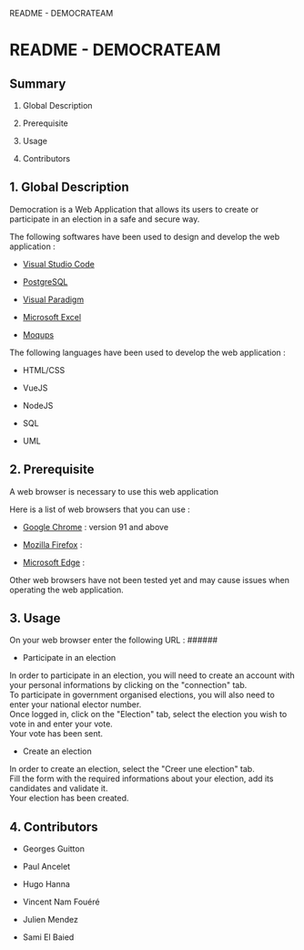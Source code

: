 README - DEMOCRATEAM

README - DEMOCRATEAM
====================

Summary
-------

1.  Global Description
    
2.  Prerequisite
    
3.  Usage
    
4.  Contributors
    

1\. Global Description
----------------------

Democration is a Web Application that allows its users to create or participate in an election in a safe and secure way.

The following softwares have been used to design and develop the web application :

*   [Visual Studio Code](https://code.visualstudio.com/)
    
*   [PostgreSQL](https://www.postgresql.org/)
    
*   [Visual Paradigm](https://www.visual-paradigm.com/)
    
*   [Microsoft Excel](https://www.microsoft.com/fr-fr/microsoft-365/excel)
    
*   [Moqups](https://moqups.com/)
    

The following languages have been used to develop the web application :

*   HTML/CSS
    
*   VueJS
    
*   NodeJS
    
*   SQL
    
*   UML
    

2\. Prerequisite
----------------

A web browser is necessary to use this web application

Here is a list of web browsers that you can use :

*   [Google Chrome](https://www.google.com/intl/fr_fr/chrome/) : version 91 and above
    
*   [Mozilla Firefox](https://www.mozilla.org/fr/firefox/new/) :
    
*   [Microsoft Edge](https://www.microsoft.com/fr-fr/edge) :
    

Other web browsers have not been tested yet and may cause issues when operating the web application.

3\. Usage
---------

On your web browser enter the following URL : ######

*   Participate in an election
    

In order to participate in an election, you will need to create an account with your personal informations by clicking on the "connection" tab.  
To participate in government organised elections, you will also need to enter your national elector number.  
Once logged in, click on the "Election" tab, select the election you wish to vote in and enter your vote.  
Your vote has been sent.

*   Create an election
    

In order to create an election, select the "Creer une election" tab.  
Fill the form with the required informations about your election, add its candidates and validate it.  
Your election has been created.

4\. Contributors
----------------

*   Georges Guitton
    
*   Paul Ancelet
    
*   Hugo Hanna
    
*   Vincent Nam Fouéré
    
*   Julien Mendez
    
*   Sami El Baied